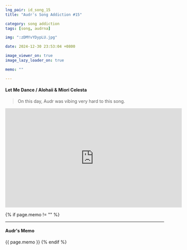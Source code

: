 ```yaml
---
lng_pair: id_song_15
title: "Audr's Song Addiction #15"

category: song addiction
tags: [song, audrna]

img: ":zDMYvYDypLU.jpg"

date: 2024-12-30 23:53:04 +0800

image_viewer_on: true
image_lazy_loader_on: true

memo: ""

---
```


<!-- outline-start -->
#### Let Me Dance / Alohaii & Miori Celesta
<!-- outline-end -->

> On this day, Audr was vibing very hard to this song.

<iframe
  width="560"
  height="315"
  src="https://www.youtube.com/embed/zDMYvYDypLU"
  title="YouTube video player"
  frameborder="0"
  allow="accelerometer; clipboard-write; encrypted-media; gyroscope; picture-in-picture; web-share"
  referrerpolicy="strict-origin-when-cross-origin"
  allowfullscreen
  data-align="center"
></iframe>

{% if page.memo != "" %}
<hr>

#### Audr's Memo

{{ page.memo }}
{% endif %}

